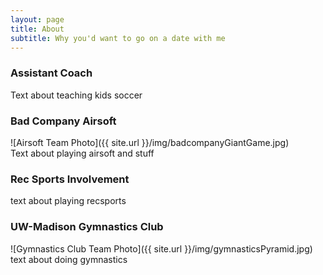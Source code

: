 ```yaml
---
layout: page
title: About
subtitle: Why you'd want to go on a date with me
---
```

### Assistant Coach
Text about teaching kids soccer  

### Bad Company Airsoft
![Airsoft Team Photo]({{ site.url }}/img/badcompanyGiantGame.jpg)  
Text about playing airsoft and stuff

### Rec Sports Involvement
text about playing recsports

### UW-Madison Gymnastics Club
![Gymnastics Club Team Photo]({{ site.url }}/img/gymnasticsPyramid.jpg)  
text about doing gymnastics
<!--
Book Club Club Stuff
-->
